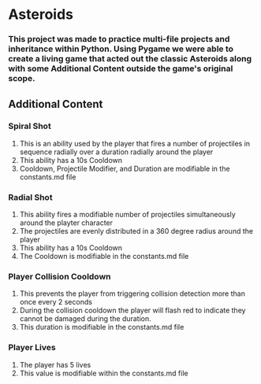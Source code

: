 # Asteroids
### This project was made to practice multi-file projects and inheritance within Python. Using Pygame we were able to create a living game that acted out the classic Asteroids along with some Additional Content outside the game's original scope.

## Additional Content
### Spiral Shot
1. This is an ability used by the player that fires a number of projectiles in sequence radially over a duration radially around the player
2. This ability has a 10s Cooldown
3. Cooldown, Projectile Modifier, and Duration are modifiable in the constants.md file
### Radial Shot
1. This ability fires a modifiable number of projectiles simultaneously around the playter character
2. The projectiles are evenly distributed in a 360 degree radius around the player
3. This ability has a 10s Cooldown
4. The Cooldown is modifiable in the constants.md file
### Player Collision Cooldown
1. This prevents the player from triggering collision detection more than once every 2 seconds
2. During the collision cooldown the player will flash red to indicate they cannot be damaged during the duration.
3. This duration is modifiable in the constants.md file
### Player Lives
1. The player has 5 lives
2. This value is modifiable within the constants.md file
